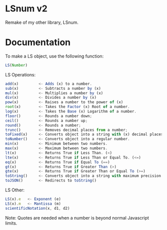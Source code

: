 # LSnum v2
Remake of my other library, LSnum.

# Documentation
To make a LS object, use the following function:
```javascript
LS(Number)
```

LS Operations:
```javascript
add(x)         <- Adds (x) to a number.
sub(x)         <- Subtracts a number by (x)
mul(x)         <- Multiplies a number by (x)
div(x)         <- Divides a number by (x)
pow(x)         <- Raises a number to the power of (x)
root(x)        <- Takes the Factor (x) Root of a number.
log(x)         <- Takes the Base (x) Logarithm of a number.
floor()        <- Rounds a number down;
ceil()         <- Rounds a number up;
round()        <- Rounds a number;
trunc()        <- Removes decimal places from a number;
toFixed(x)     <- Converts object into a string with (x) decimal places.
toNumber()     <- Converts object into a regular number.
min(x)         <- Minimum between two numbers.
max(x)         <- Maximum between two numbers.
lt(x)          <- Returns True if Less Than. (<)
lte(x)         <- Returns True if Less Than or Equal To. (<=)
eq(x)          <- Returns True if Equal To (==)
gt(x)          <- Returns True if Greater Than (>)
gte(x)         <- Returns True if Greater Than or Equal To (>=)
toString()     <- Converts object into a string with maximum precision.
toJSON()       <- Redirects to toString()
```

LS Other:
```javascript
LS(x).e   <- Exponent (e)
LS(x).m   <- Mantissa (m)
scientificNotation(x, d1, d2)
```

Note: Quotes are needed when a number is beyond normal Javascript limits.
